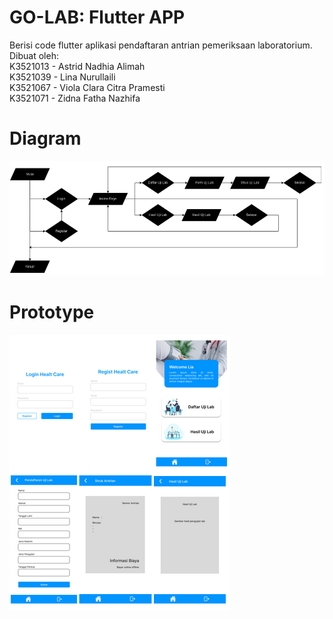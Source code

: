 # GO-LAB: Flutter APP 

Berisi code flutter aplikasi pendaftaran antrian pemeriksaan laboratorium.<br>
Dibuat oleh: <br>
K3521013 - Astrid Nadhia Alimah <br>
K3521039 - Lina Nurullaili <br>
K3521067 - Viola Clara Citra Pramesti <br>
K3521071 - Zidna Fatha Nazhifa 
<br>

 <h1>Diagram</h1>
<img src="flow.png" alt="Alt text" title="Optional title">

<h1>Prototype</h1>
<img src="prototype.png" alt="Alt text" title="Optional title">
